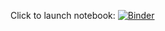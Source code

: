 Click to launch notebook: 
[![Binder](https://mybinder.org/badge_logo.svg)](https://mybinder.org/v2/gh/ksalesin/update-12-08/HEAD?labpath=gradient_based_opt_rough_viz.ipynb)

